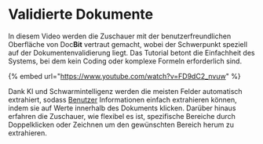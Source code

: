 # Validierte Dokumente

In diesem Video werden die Zuschauer mit der benutzerfreundlichen Oberfläche von Doc**Bit** vertraut gemacht, wobei der Schwerpunkt speziell auf der Dokumentenvalidierung liegt. Das Tutorial betont die Einfachheit des Systems, bei dem kein Coding oder komplexe Formeln erforderlich sind.

{% embed url="https://www.youtube.com/watch?v=FD9dC2_nvuw" %}

Dank KI und Schwarmintelligenz werden die meisten Felder automatisch extrahiert, sodass [Benutzer](https://docbits.com/de/doc/einstellungen/gruppen-benutzer-und-berechtigungen/) Informationen einfach extrahieren können, indem sie auf Werte innerhalb des Dokuments klicken. Darüber hinaus erfahren die Zuschauer, wie flexibel es ist, spezifische Bereiche durch Doppelklicken oder Zeichnen um den gewünschten Bereich herum zu extrahieren.
